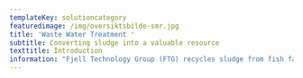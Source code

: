 ```yaml
---
templateKey: solutioncategory
featuredimage: /img/oversiktsbilde-smr.jpg
title: 'Waste Water Treatment '
subtitle: Converting sludge into a valuable resource
texttitle: Introduction
information: "Fjell Technology Group (FTG) recycles sludge from fish farms and municipal waste water plants. The sludge is used as an additive in fertiliser or other agricultural products. \n\n**Land-based fish farming** **and closed- & semi-closed fish farming** cages in sea is an expanding industry. With more fish farms of this type being established, wastewater management becomes an increasing concern. \n\nThese fish farms must clean their wastewater before letting it out into the recipient. The origin of the organic material in the wastewater is faeces and fish feed residues. \n\nIf we focus upon a land-based  fish farm there are typically two sources of wastewater that needs to be treated. The first and primary are mechanical filters of type disk filters or drum filters. All water circulating in a Recirculating Aquaculture System (RAS) or  going through a Flow Through fish farm goes through these mechanical filters. The suspended solids are collected by filters and through a backwash system removed from the filters.\n\nThe second main source, fixed bed biofilters, are only relevant for RAS fish farms. These bioreactors convert ammonia (NH3) and ammonium (NH4+) to NO3- (Nitrate) by use of nitrifying bacteria living on fixed structures with large surface. All wastewater fractions are transported typically to a buffer tank prior to the wastewater treatment plant. \n\nFjell Technology Group offer 3 main types of solutions for treatment aquaculture wastewater: \n\n\\- Low-Cost Capture System: low investment cost and moderate capture rate\n\n\\- Fjell P&W ECO Capture System: environmentally friendly solution with high capture rate\n\n![](/img/om1.jpg \"Fjell P&W Eco Capture System\")\n\n\\- High Capture Separation System: highest possible capture rate\n\n![](/img/_mg_2772.jpg \"Fjell AL-2 High Capture Separation System\")\n\nThe 3 different solutions are 100% scalable to any amount of wastewater and organic load that needs to be treated. Typically, the first step is to build structure in the wastewater before the wastewater enters a separation/thickening process stage. The second step is dewatering before the sludge is either put into storage/transport tanks, or enter a Fjell FRS Sludge Dryer System.  Fjell Sludge Dryer System are robust and  scalable to need.\n\n**Wastewater** is also an ongoing concern for many municipalities and waste management authorities, who must manage public sewage and waste streams from growing populations. \n\nFTG's dryer design is patented and market leading. Fjell's Turbo Disc Dryers are the most reliable and energy-efficient dryer available on the market. It is common to transport wet sludge, with typical dry matter content between 15-25% with trucks or train to processing plants that can utilize it further. By drying the sludge locally, it becomes more storage stabile and as much as 75% of the water can be removed, thus saving significant cost of transportation.\n\n![](/img/bilder-turbodisktørke.png \"Fjell Turbo Disc Dryer\")\n\nThe dried sludge could be repurposed as an additive for producing fertiliser, or in other agricultural products that rely on nutrients such as nitrogen and phosphorus.\n\n**Benefits**\n\nFTG’s technology contributes to a circular economy by recycling sludge to fertilizer.\n\nThe solution helps fish farmers and municipal wastewater plants to minimize waste management and transport. Our solution cuts both costs and emissions from production, treatment processes and transport.\n\nFTG has delivered its biowaste handling equipment worldwide, including Germany, Holland, Iceland, Italy, Japan, Norway, and Saudi Arabia.\n\nAt  a glance\n\n**\\-      3 different wastewater treatment solutions tailor made for customer needs**  \n\n**\\-\tRecycling of fish sludge and wastewater for fertiliser**\n\n**\\-\tComplete process taking organic material from wastewater concentrations below 0,1% up to       stabilized fine-grained powder with dry matter content above 90%.**   \n\n**\\-\tReduces the need for sludge transport** \n\nPlease check our references for more info."
---
```



